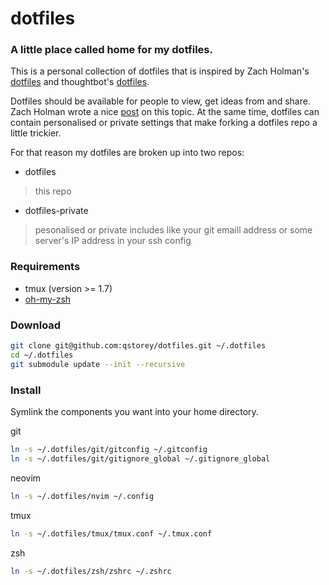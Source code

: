 # dotfiles

### A little place called home for my dotfiles.

This is a personal collection of dotfiles that is inspired by Zach Holman's
[dotfiles](https://github.com/holman/dotfiles) and thoughtbot's [dotfiles](https://github.com/thoughtbot/dotfiles).

Dotfiles should be available for people to view, get ideas from and share.
Zach Holman wrote a nice
[post](https://zachholman.com/2010/08/dotfiles-are-meant-to-be-forked/) on this
topic. At the same time, dotfiles can contain personalised or private settings
that make forking a dotfiles repo a little trickier.

For that reason my dotfiles are broken up into two repos:
- dotfiles
> this repo

- dotfiles-private
> pesonalised or private includes like your git emaill address
  or some server's IP address in your ssh config

### Requirements

- tmux (version >= 1.7)
- [oh-my-zsh](http://ohmyz.sh)

### Download

```sh
git clone git@github.com:qstorey/dotfiles.git ~/.dotfiles
cd ~/.dotfiles
git submodule update --init --recursive
```

### Install

Symlink the components you want into your home directory.

git
```sh
ln -s ~/.dotfiles/git/gitconfig ~/.gitconfig
ln -s ~/.dotfiles/git/gitignore_global ~/.gitignore_global
```

neovim
```sh
ln -s ~/.dotfiles/nvim ~/.config
```

tmux
```sh
ln -s ~/.dotfiles/tmux/tmux.conf ~/.tmux.conf
```

zsh
```sh
ln -s ~/.dotfiles/zsh/zshrc ~/.zshrc
```
